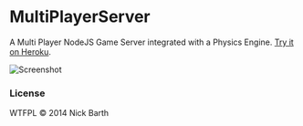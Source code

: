 # MultiPlayerServer

A Multi Player NodeJS Game Server integrated with a Physics Engine. [Try it on Heroku](http://multiplayerserver.herokuapp.com/).

![Screenshot](https://raw.githubusercontent.com/nickbarth/MultiPlayerServer/master/screenshot.png "Screenshot")

### License
WTFPL &copy; 2014 Nick Barth
